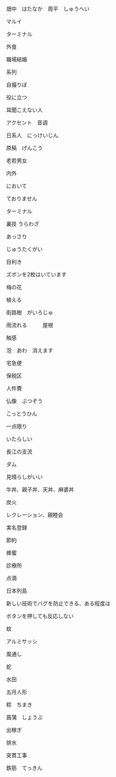畑中　はたなか　周平　しゅうへい

マルイ

ターミナル

外食

職場結婚

系列

自撮りぼ

役に立つ

耳聞こえない人

アクセント　音调

日系人　にっけいじん

原稿　げんこう

老若男女

内外

において

ておりません

ターミナル

裏技 うらわざ

あっさり

じゅうたくがい

目利き

ズボンを2枚はいています

梅の花

植える

街路樹　がいろじゅ

雨流れる　　　屋根


触感

泡　あわ　消えます

宅急便

保税区

人件費

仏像　ぶつぞう


こっとうひん

一点限り

いたらしい

長江の支流

ダム

見晴らしがいい

牛丼、親子丼、天丼、麻婆丼

炭火

レクレーション、親睦会

実名登録

節約

蜂蜜

診療所

点滴

日本列島

新しい技術でバグを防止できる、ある程度は

ボタンを押しても反応しない

蚊

アルミサッシ

風通し

蛇

水田

五月人形

粽　ちまき

菖蒲　しょうぶ

出稼ぎ

排水

突貫工事

鉄筋　てっきん

